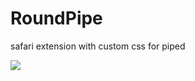 # RoundPipe
safari extension with custom css for piped

![](https://raw.githubusercontent.com/nnnnnzo/ressource/1.png)

